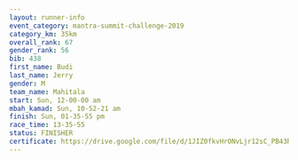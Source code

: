 ```yaml
---
layout: runner-info 
event_category: mantra-summit-challenge-2019 
category_km: 35km 
overall_rank: 67
gender_rank: 56
bib: 438
first_name: Budi
last_name: Jerry
gender: M
team_name: Mahitala
start: Sun, 12-00-00 am
mbah_kamad: Sun, 10-52-21 am
finish: Sun, 01-35-55 pm
race_time: 13-35-55
status: FINISHER
certificate: https://drive.google.com/file/d/1JIZ0fkvHrONvLjr12sC_PB43R8ezk0QX/view?usp=sharing
---
```


